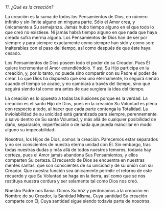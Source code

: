 *11. ¿Qué es la creación?*

La creación es la suma de todos los Pensamientos de Dios, en número infinito y sin límite alguno en ninguna parte. Sólo el Amor crea, y únicamente a Su semejanza. Jamás hubo tiempo alguno en el que todo lo que creó no existiese. Ni jamás habrá tiempo alguno en que nada que haya creado sufra merma alguna. Los Pensamientos de Dios han de ser por siempre y para siempre exactamente como siempre han sido y como son: inalterables con el paso del tiempo, así como después de que éste haya cesado.

Los Pensamientos de Dios poseen todo el poder de su Creador. Pues Él quiere incrementar el Amor extendiéndolo. Y así, Su Hijo participa en la creación, y, por lo tanto, no puede sino compartir con su Padre el poder de crear. Lo que Dios ha dispuesto que sea uno eternamente, lo seguirá siendo cuando el tiempo se acabe, y no cambiará a través del tiempo, sino que seguirá siendo tal como era antes de que surgiera la idea del tiempo.

La creación es lo opuesto a todas las ilusiones porque es la verdad. La creación es el santo Hijo de Dios, pues en la creación Su Voluntad es plena con respecto a todo, al hacer que cada parte contenga la Totalidad. La inviolabilidad de su unicidad está garantizada para siempre, perennemente a salvo dentro de Su santa Voluntad, y más allá de cualquier posibilidad de daño, separación, imperfección o de nada que pueda mancillar en modo alguno su impecabilidad.

Nosotros, los Hijos de Dios, somos la creación. Parecemos estar separados y no ser conscientes de nuestra eterna unidad con Él. Sin embargo, tras todas nuestras dudas y más allá de todos nuestros temores, todavía hay certeza, pues el Amor jamás abandona Sus Pensamientos, y ellos comparten Su certeza. El recuerdo de Dios se encuentra en nuestras mentes santas, que son conscientes de su unicidad y de su unión con su Creador. Que nuestra función sea únicamente permitir el retorno de este recuerdo y que Su Voluntad se haga en la tierra, así como que se nos restituya nuestra cordura y ser solamente tal como Dios nos creó.

Nuestro Padre nos llama. Oímos Su Voz y perdonamos a la creación en Nombre de su Creador, la Santidad Misma, Cuya santidad Su creación comparte con Él; Cuya santidad sigue siendo todavía parte de nosotros.